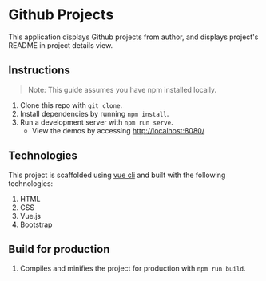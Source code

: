 # Github Projects

This application displays Github projects from author, and displays project's README in project details view.

## Instructions

> Note: This guide assumes you have npm installed locally.

1. Clone this repo with `git clone`.
1. Install dependencies by running `npm install`.
1. Run a development server with `npm run serve`.
    - View the demos by accessing [http://localhost:8080/](http://localhost:8080/)

## Technologies

This project is scaffolded using [vue cli](https://cli.vuejs.org/) and built with the following technologies:

1. HTML
1. CSS
1. Vue.js
1. Bootstrap

## Build for production

1. Compiles and minifies the project for production with `npm run build`.